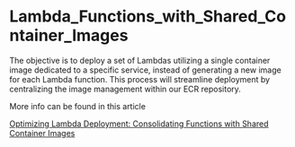 # Lambda_Functions_with_Shared_Container_Images
The objective is to deploy a set of Lambdas utilizing a single container image dedicated to a specific service, instead of generating a new image for each Lambda function. This process will streamline deployment by centralizing the image management within our ECR repository.

More info can be found in this article

[Optimizing Lambda Deployment: Consolidating Functions with Shared Container Images](https://medium.com/@ksnaveen.elur/optimizing-lambda-deployment-consolidating-functions-with-shared-container-images-697b626e3585)
